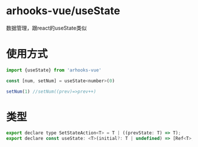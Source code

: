 # arhooks-vue/useState

数据管理，跟react的useState类似

# 使用方式

```javascript
import {useState} from 'arhooks-vue'

const [num, setNum] = useState<number>(0)

setNum(1) //setNum((prev)=>prev++)

```

# 类型

```javascript
export declare type SetStateAction<T> = T | ((prevState: T) => T);
export declare const useState: <T>(initial?: T | undefined) => [Ref<T>, (next: SetStateAction<T>) => void];

```

